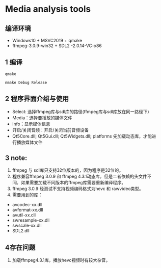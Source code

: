 # Media analysis tools

## 编译环境
* Windows10 + MSVC2019 + qmake
* ffmpeg-3.0.9-win32 + SDL2 -2.0.14-VC-x86
## 1 编译
`qmake`

`nmake Debug Release`

## 2 程序界面介绍与使用
* Select: 选择ffmpeg库与sdl库的路径(ffmpeg库与sdl库放在同一路径下)
* Media：选择要播放的媒体文件
* info：显示媒体信息
* 开启/关闭音频：开启/关闭当前音频设备
* Qt5Core.dll; Qt5Gui.dll; Qt5Widgets.dll; platforms 先加载动态库，才能进行播放媒体文件
  
## 3 note:
1. ffmpeg 与 sdl库只支持32位版本的，因为程序是32位的。
2. 程序兼容ffmpeg 3.0.9 和 ffmpeg 4.3.1动态库，但是二者依赖的头文件不同，如果需要加载不同版本的ffmpeg库需要重新编译程序。
3. ffmpeg 3.0.9 经测试不支持视频编码格式为hevc 和 rawvideo类型。
4. 需要用到的库：
* avcodec-xx.dll
* avformat-xx.dll
* avutil-xx.dll
* swresample-xx.dll
* swscale-xx.dll
* SDL2.dll

## 4存在问题
1. 加载ffmpeg4.3.1库，播放hevc视频时有较大杂音。
